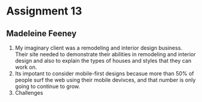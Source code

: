 # Assignment 13
## Madeleine Feeney
1. My imaginary client was a remodeling and interior design business. Their site needed to demonstrate their abilities in remodeling and interior design and also to explain the types of houses and styles that they can work on.
2. Its impotant to consider mobile-first designs becasue more than 50% of people surf the web using their mobile devivces, and that number is only going to continue to grow.
3. Challenges 
